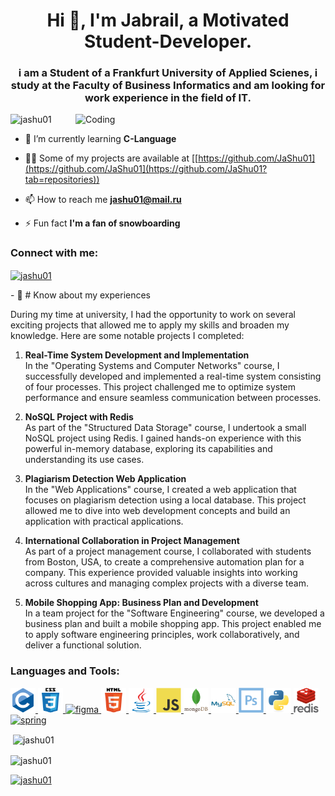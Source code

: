 <h1 align="center">Hi 👋, I'm Jabrail, a Motivated Student-Developer. </h1>
<h3 align="center">i am a Student of a Frankfurt University of Applied Scienes,  i study at the Faculty of Business Informatics and am looking for work experience in the field of IT.</h3>
<img align="right" alt="Coding" width="400" src="https://cdn.dribbble.com/users/1162077/screenshots/3848914/programmer.gif">
<p align="left"> <img src="https://komarev.com/ghpvc/?username=jashu01&label=Profile%20views&color=0e75b6&style=flat" alt="jashu01" /> </p>



- 🌱 I’m currently learning **C-Language**

- 👨‍💻 Some of my projects are available at [[https://github.com/JaShu01](https://github.com/JaShu01](https://github.com/JaShu01?tab=repositories))

- 📫 How to reach me **jashu01@mail.ru**

- ⚡ Fun fact **I'm a fan of snowboarding**

<h3 align="left">Connect with me:</h3>
<p align="left">
<a href="https://instagram.com/jashu01" target="blank"><img align="center" src="https://raw.githubusercontent.com/rahuldkjain/github-profile-readme-generator/master/src/images/icons/Social/instagram.svg" alt="jashu01" height="30" width="40" /></a>
</p>
- 📄 # Know about my experiences

During my time at university, I had the opportunity to work on several exciting projects that allowed me to apply my skills and broaden my knowledge. Here are some notable projects I completed:

1. **Real-Time System Development and Implementation**  
   In the "Operating Systems and Computer Networks" course, I successfully developed and implemented a real-time system consisting of four processes. This project challenged me to optimize system performance and ensure seamless communication between processes.

2. **NoSQL Project with Redis**  
   As part of the "Structured Data Storage" course, I undertook a small NoSQL project using Redis. I gained hands-on experience with this powerful in-memory database, exploring its capabilities and understanding its use cases.

3. **Plagiarism Detection Web Application**  
   In the "Web Applications" course, I created a web application that focuses on plagiarism detection using a local database. This project allowed me to dive into web development concepts and build an application with practical applications.

4. **International Collaboration in Project Management**  
   As part of a project management course, I collaborated with students from Boston, USA, to create a comprehensive automation plan for a company. This experience provided valuable insights into working across cultures and managing complex projects with a diverse team.

5. **Mobile Shopping App: Business Plan and Development**  
   In a team project for the "Software Engineering" course, we developed a business plan and built a mobile shopping app. This project enabled me to apply software engineering principles, work collaboratively, and deliver a functional solution.


<h3 align="left">Languages and Tools:</h3>
<p align="left"> <a href="https://www.cprogramming.com/" target="_blank" rel="noreferrer"> <img src="https://raw.githubusercontent.com/devicons/devicon/master/icons/c/c-original.svg" alt="c" width="40" height="40"/> </a> <a href="https://www.w3schools.com/css/" target="_blank" rel="noreferrer"> <img src="https://raw.githubusercontent.com/devicons/devicon/master/icons/css3/css3-original-wordmark.svg" alt="css3" width="40" height="40"/> </a> <a href="https://www.figma.com/" target="_blank" rel="noreferrer"> <img src="https://www.vectorlogo.zone/logos/figma/figma-icon.svg" alt="figma" width="40" height="40"/> </a> <a href="https://www.w3.org/html/" target="_blank" rel="noreferrer"> <img src="https://raw.githubusercontent.com/devicons/devicon/master/icons/html5/html5-original-wordmark.svg" alt="html5" width="40" height="40"/> </a> <a href="https://www.java.com" target="_blank" rel="noreferrer"> <img src="https://raw.githubusercontent.com/devicons/devicon/master/icons/java/java-original.svg" alt="java" width="40" height="40"/> </a> <a href="https://developer.mozilla.org/en-US/docs/Web/JavaScript" target="_blank" rel="noreferrer"> <img src="https://raw.githubusercontent.com/devicons/devicon/master/icons/javascript/javascript-original.svg" alt="javascript" width="40" height="40"/> </a> <a href="https://www.mongodb.com/" target="_blank" rel="noreferrer"> <img src="https://raw.githubusercontent.com/devicons/devicon/master/icons/mongodb/mongodb-original-wordmark.svg" alt="mongodb" width="40" height="40"/> </a> <a href="https://www.mysql.com/" target="_blank" rel="noreferrer"> <img src="https://raw.githubusercontent.com/devicons/devicon/master/icons/mysql/mysql-original-wordmark.svg" alt="mysql" width="40" height="40"/> </a> <a href="https://www.photoshop.com/en" target="_blank" rel="noreferrer"> <img src="https://raw.githubusercontent.com/devicons/devicon/master/icons/photoshop/photoshop-line.svg" alt="photoshop" width="40" height="40"/> </a> <a href="https://www.python.org" target="_blank" rel="noreferrer"> <img src="https://raw.githubusercontent.com/devicons/devicon/master/icons/python/python-original.svg" alt="python" width="40" height="40"/> </a> <a href="https://redis.io" target="_blank" rel="noreferrer"> <img src="https://raw.githubusercontent.com/devicons/devicon/master/icons/redis/redis-original-wordmark.svg" alt="redis" width="40" height="40"/> </a> <a href="https://spring.io/" target="_blank" rel="noreferrer"> <img src="https://www.vectorlogo.zone/logos/springio/springio-icon.svg" alt="spring" width="40" height="40"/> </a> </p>



<p>&nbsp;<img align="center" src="https://github-readme-stats.vercel.app/api?username=jashu01&show_icons=true&locale=en" alt="jashu01" /></p>

<p><img align="center" src="https://github-readme-streak-stats.herokuapp.com/?user=jashu01&" alt="jashu01" /></p>
<p align="left"> <a href="https://github.com/ryo-ma/github-profile-trophy"><img src="https://github-profile-trophy.vercel.app/?username=jashu01" alt="jashu01" /></a> </p>

